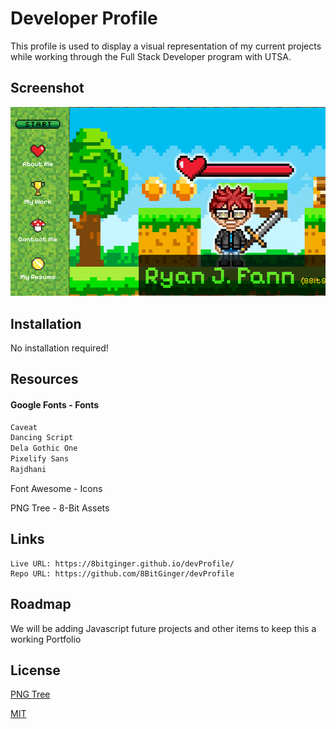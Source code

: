 # Developer Profile

This profile is used to display a visual representation of my current projects while working through the Full Stack Developer program with UTSA.

## Screenshot
![screenshot](./assets/images/live-screenshot-profile.png?raw=true "Live Screenshot")

## Installation
No installation required!

## Resources
#### Google Fonts - Fonts

```bash
Caveat
Dancing Script
Dela Gothic One
Pixelify Sans
Rajdhani
```
Font Awesome - Icons

PNG Tree - 8-Bit Assets

## Links
```
Live URL: https://8bitginger.github.io/devProfile/
Repo URL: https://github.com/8BitGinger/devProfile
```

## Roadmap
We will be adding Javascript future projects and other items to keep this a working Portfolio

## License
[PNG Tree](https:pngtree.com)

[MIT](https://choosealicense.com/licenses/mit/)